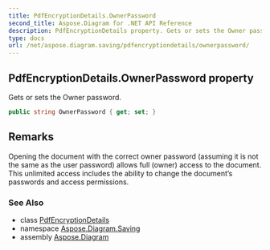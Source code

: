 ```yaml
---
title: PdfEncryptionDetails.OwnerPassword
second_title: Aspose.Diagram for .NET API Reference
description: PdfEncryptionDetails property. Gets or sets the Owner password
type: docs
url: /net/aspose.diagram.saving/pdfencryptiondetails/ownerpassword/
---
```

## PdfEncryptionDetails.OwnerPassword property

Gets or sets the Owner password.

```csharp
public string OwnerPassword { get; set; }
```

## Remarks

Opening the document with the correct owner password (assuming it is not the same as the user password) allows full (owner) access to the document. This unlimited access includes the ability to change the document’s passwords and access permissions.

### See Also

* class [PdfEncryptionDetails](../)
* namespace [Aspose.Diagram.Saving](../../pdfencryptiondetails/)
* assembly [Aspose.Diagram](../../../)


